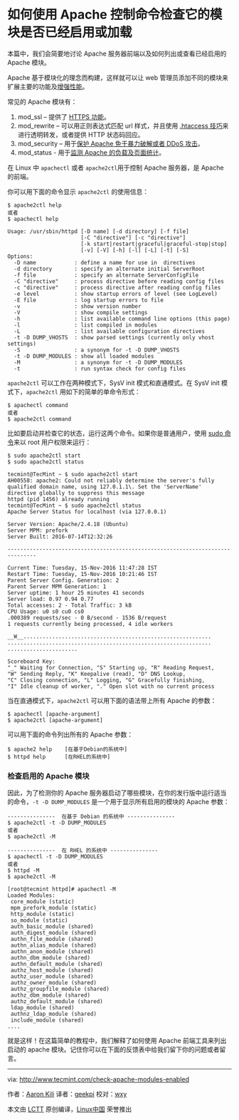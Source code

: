 如何使用 Apache 控制命令检查它的模块是否已经启用或加载
============================================================

本篇中，我们会简要地讨论 Apache 服务器前端以及如何列出或查看已经启用的 Apache 模块。

Apache 基于模块化的理念而构建，这样就可以让 web 管理员添加不同的模块来扩展主要的功能及[增强性能][5]。

常见的 Apache 模块有：

1. mod_ssl – 提供了 [HTTPS 功能][1]。
2. mod_rewrite – 可以用正则表达式匹配 url 样式，并且使用 [.htaccess 技巧][2]来进行透明转发，或者提供 HTTP 状态码回应。
3. mod_security – 用于[保护 Apache 免于暴力破解或者 DDoS 攻击][3]。
4. mod_status - 用于[监测 Apache 的负载及页面统计][4]。

在 Linux 中 `apachectl` 或者 `apache2ctl`用于控制 Apache 服务器，是 Apache 的前端。

你可以用下面的命令显示 `apache2ctl` 的使用信息：

```
$ apache2ctl help
或者
$ apachectl help
```
```
Usage: /usr/sbin/httpd [-D name] [-d directory] [-f file]
                       [-C "directive"] [-c "directive"]
                       [-k start|restart|graceful|graceful-stop|stop]
                       [-v] [-V] [-h] [-l] [-L] [-t] [-S]
Options:
  -D name            : define a name for use in  directives
  -d directory       : specify an alternate initial ServerRoot
  -f file            : specify an alternate ServerConfigFile
  -C "directive"     : process directive before reading config files
  -c "directive"     : process directive after reading config files
  -e level           : show startup errors of level (see LogLevel)
  -E file            : log startup errors to file
  -v                 : show version number
  -V                 : show compile settings
  -h                 : list available command line options (this page)
  -l                 : list compiled in modules
  -L                 : list available configuration directives
  -t -D DUMP_VHOSTS  : show parsed settings (currently only vhost settings)
  -S                 : a synonym for -t -D DUMP_VHOSTS
  -t -D DUMP_MODULES : show all loaded modules 
  -M                 : a synonym for -t -D DUMP_MODULES
  -t                 : run syntax check for config files
```
`apache2ctl` 可以工作在两种模式下，SysV init 模式和直通模式。在 SysV init 模式下，`apache2ctl` 用如下的简单的单命令形式：

```
$ apachectl command
或者
$ apache2ctl command
```

比如要启动并检查它的状态，运行这两个命令。如果你是普通用户，使用 [sudo 命令][6]来以 root 用户权限来运行：

```
$ sudo apache2ctl start
$ sudo apache2ctl status
```
```
tecmint@TecMint ~ $ sudo apache2ctl start
AH00558: apache2: Could not reliably determine the server's fully qualified domain name, using 127.0.1.1\. Set the 'ServerName' directive globally to suppress this message
httpd (pid 1456) already running
tecmint@TecMint ~ $ sudo apache2ctl status
Apache Server Status for localhost (via 127.0.0.1)

Server Version: Apache/2.4.18 (Ubuntu)
Server MPM: prefork
Server Built: 2016-07-14T12:32:26

-------------------------------------------------------------------------------

Current Time: Tuesday, 15-Nov-2016 11:47:28 IST
Restart Time: Tuesday, 15-Nov-2016 10:21:46 IST
Parent Server Config. Generation: 2
Parent Server MPM Generation: 1
Server uptime: 1 hour 25 minutes 41 seconds
Server load: 0.97 0.94 0.77
Total accesses: 2 - Total Traffic: 3 kB
CPU Usage: u0 s0 cu0 cs0
.000389 requests/sec - 0 B/second - 1536 B/request
1 requests currently being processed, 4 idle workers

__W__...........................................................
................................................................
......................

Scoreboard Key:
"_" Waiting for Connection, "S" Starting up, "R" Reading Request,
"W" Sending Reply, "K" Keepalive (read), "D" DNS Lookup,
"C" Closing connection, "L" Logging, "G" Gracefully finishing,
"I" Idle cleanup of worker, "." Open slot with no current process
```

当在直通模式下，`apache2ctl` 可以用下面的语法带上所有 Apache 的参数：

```
$ apachectl [apache-argument]
$ apache2ctl [apache-argument]
```

可以用下面的命令列出所有的 Apache 参数：

```
$ apache2 help    [在基于Debian的系统中]
$ httpd help      [在RHEL的系统中]
```

### 检查启用的 Apache 模块

因此，为了检测你的 Apache 服务器启动了哪些模块，在你的发行版中运行适当的命令，`-t -D DUMP_MODULES` 是一个用于显示所有启用的模块的 Apache 参数：

```
---------------  在基于 Debian 的系统中 --------------- 
$ apache2ctl -t -D DUMP_MODULES   
或者 
$ apache2ctl -M
```

```
---------------  在 RHEL 的系统中 --------------- 
$ apachectl -t -D DUMP_MODULES   
或者 
$ httpd -M
$ apache2ctl -M
```

```
[root@tecmint httpd]# apachectl -M
Loaded Modules:
 core_module (static)
 mpm_prefork_module (static)
 http_module (static)
 so_module (static)
 auth_basic_module (shared)
 auth_digest_module (shared)
 authn_file_module (shared)
 authn_alias_module (shared)
 authn_anon_module (shared)
 authn_dbm_module (shared)
 authn_default_module (shared)
 authz_host_module (shared)
 authz_user_module (shared)
 authz_owner_module (shared)
 authz_groupfile_module (shared)
 authz_dbm_module (shared)
 authz_default_module (shared)
 ldap_module (shared)
 authnz_ldap_module (shared)
 include_module (shared)
....
```

就是这样！在这篇简单的教程中，我们解释了如何使用 Apache 前端工具来列出启动的 apache 模块。记住你可以在下面的反馈表中给我们留下你的问题或者留言。

--------------------------------------------------------------------------------

via: http://www.tecmint.com/check-apache-modules-enabled

作者：[Aaron Kili][a]
译者：[geekpi](https://github.com/geekpi)
校对：[wxy](https://github.com/wxy)

本文由 [LCTT](https://github.com/LCTT/TranslateProject) 原创编译，[Linux中国](https://linux.cn/) 荣誉推出

[a]:http://www.tecmint.com/author/aaronkili/
[1]:http://www.tecmint.com/install-lets-encrypt-ssl-certificate-to-secure-apache-on-rhel-centos/
[2]:http://www.tecmint.com/apache-htaccess-tricks/
[3]:http://www.tecmint.com/protect-apache-using-mod_security-and-mod_evasive-on-rhel-centos-fedora/
[4]:http://www.tecmint.com/monitor-apache-web-server-load-and-page-statistics/
[5]:http://www.tecmint.com/apache-performance-tuning/
[6]:http://www.tecmint.com/su-vs-sudo-and-how-to-configure-sudo-in-linux/


